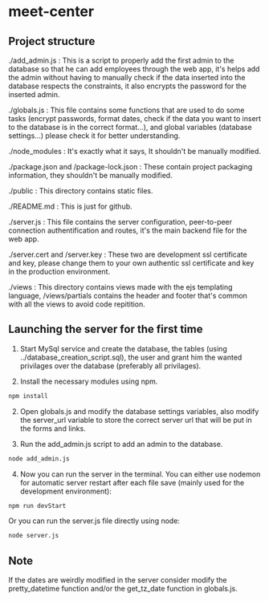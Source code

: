# meet-center

## Project structure

./add_admin.js : This is a script to properly add the first admin to the database so that he can add employees through the web app, it's helps add the admin without having to manually check if the data inserted into the database respects the constraints, it also encrypts the password for the inserted admin.

./globals.js : This file contains some functions that are used to do some tasks (encrypt passwords, format dates, check if the data you want to insert to the database is in the correct format...), and global variables (database settings...) please check it for better understanding.

./node_modules : It's exactly what it says, It shouldn't be manually modified.

./package.json and /package-lock.json : These contain project packaging information, they shouldn't be manually modified.

./public : This directory contains static files.

./README.md : This is just for github.

./server.js : This file contains the server configuration, peer-to-peer connection authentification and routes, it's the main backend file for the web app. 

./server.cert and /server.key : These two are development ssl certificate and key, please change them to your own authentic ssl certificate and key in the production environment.

./views : This directory contains views made with the ejs templating language, /views/partials contains the header and footer that's common with all the views to avoid code repitition.

## Launching the server for the first time

1) Start MySql service and create the database, the tables (using ../database_creation_script.sql), the user and grant him the wanted privilages over the database (preferably all privilages).

2) Install the necessary modules using npm.

```bash
npm install
```

2) Open globals.js and modify the database settings variables, also modify the server_url variable to store the correct server url that will be put in the forms and links.

3) Run the add_admin.js script to add an admin to the database.

```bash
node add_admin.js
```

4) Now you can run the server in the terminal.
You can either use nodemon for automatic server restart after each file save (mainly used for the development environment):

```bash
npm run devStart
```

Or you can run the server.js file directly using node:

```bash
node server.js
```

## Note

If the dates are weirdly modified in the server consider modify the pretty_datetime function and/or the get_tz_date function in globals.js.
